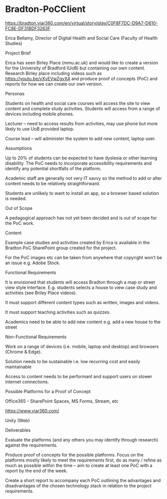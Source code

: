 # Bradton-PoCClient 

https://bradton.viar360.com/en/virtual/story/play/C0F8F7DC-D9A7-D610-FC8E-DF31BDF3263F

Erica Bellamy, Director of Digital Health and Social Care (Faculty of Health Studies) 

Project Brief 

Erica has seen Birley Place (mmu.ac.uk) and would like to create a version for the University of Bradford (UoB) but containing our own content. Research Birley place including videos such as https://youtu.be/vXvEVwZgvX4 and produce proof of concepts (PoC) and reports for how we can create our own version. 

Personas 

Students on health and social care courses will access the site to view content and complete study activities. Students will access from a range of devices including mobile phones. 

Lecturer – need to access results from activities, may use phone but more likely to use UoB provided laptop. 

Course lead – will administer the system to add new content, laptop user. 

Assumptions 

Up to 20% of students can be expected to have dyslexia or other learning disability. The PoC needs to incorporate accessibility requirements and identify any potential shortfalls of the platform. 

Academic staff are generally not very IT savvy so the method to add or alter content needs to be relatively straightforward. 

Students are unlikely to want to install an app, so a browser based solution is needed. 

Out of Scope 

A pedagogical approach has not yet been decided and is out of scope for the PoC work. 

Content 

Example case studies and activities created by Erica is available in the Bradton PoC SharePoint group created for the project. 

For the PoC images etc can be taken from anywhere that copyright won’t be an issue e.g. Adobe Stock. 

Functional Requirements 

It is envisioned that students will access Bradton through a map or street view style interface. E.g. students selects a house to view case study and activities (see Briley Place videos). 

It must support different content types such as written, images and videos. 

It must support teaching activities such as quizzes. 

Academics need to be able to add new content e.g. add a new house to the street 

Non-Functional Requirements 

Work on a range of devices (i.e. mobile, laptop and desktop) and browsers (Chrome & Edge). 

Solution needs to be sustainable i.e. low recurring cost and easily maintainable 

Access to content needs to be performant and support users on slower internet connections. 

Possible Platforms for a Proof of Concept 

Office365 - SharePoint Spaces, MS Forms, Stream, etc 

https://www.viar360.com/ 

Unity (Web) 

Deliverables 

Evaluate the platforms (and any others you may identify through research) against the requirements. 

Produce proof of concepts for the possible platforms. Focus on the platforms mostly likely to meet the requirements first, do as many / refine as much as possible within the time – aim to create at least one PoC with a report by the end of the week. 

Create a short report to accompany each PoC outlining the advantages and disadvantages of the chosen technology stack in relation to the project requirements. 
